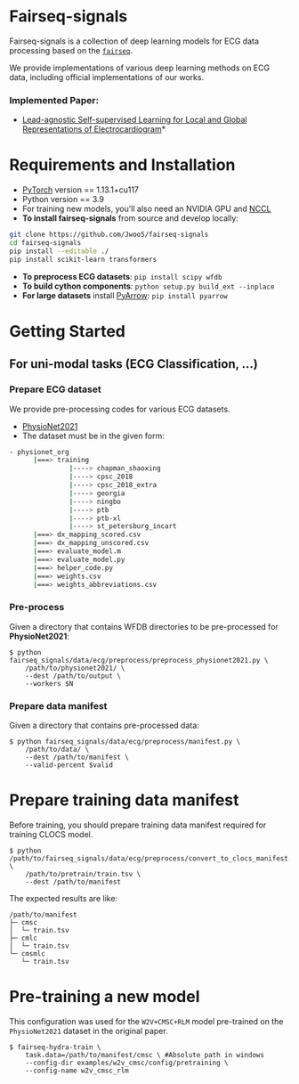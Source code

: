# Fairseq-signals

Fairseq-signals is a collection of deep learning models for ECG data processing based on the [`fairseq`](https://github.com/pytorch/fairseq).

We provide implementations of various deep learning methods on ECG data, including official implementations of our works.

### Implemented Paper:
* [Lead-agnostic Self-supervised Learning for Local and Global Representations of Electrocardiogram](https://arxiv.org/abs/2203.06889)*

# Requirements and Installation
* [PyTorch](https://pytorch.org) version == 1.13.1+cu117
* Python version == 3.9
* For training new models, you'll also need an NVIDIA GPU and [NCCL](https://github.com/NVIDIA/nccl)
* **To install fairseq-signals** from source and develop locally:

```bash
git clone https://github.com/Jwoo5/fairseq-signals
cd fairseq-signals
pip install --editable ./
pip install scikit-learn transformers
```

* **To preprocess ECG datasets**: `pip install scipy wfdb`
* **To build cython components**: `python setup.py build_ext --inplace`
* **For large datasets** install [PyArrow](https://arrow.apache.org/docs/python/install.html#using-pip): `pip install pyarrow`

# Getting Started
## For uni-modal tasks (ECG Classification, ...)
### Prepare ECG dataset
We provide pre-processing codes for various ECG datasets.

* [PhysioNet2021](https://drive.google.com/file/d/1STzmvuM8Jeo71n-drcthmbXe0Du5eSQk/view?usp=sharing)
* The dataset must be in the given form:
```bash
- physionet_org
      |===> training
               |----> chapman_shaoxing		
               |----> cpsc_2018		
               |----> cpsc_2018_extra		
               |----> georgia		
               |----> ningbo		
               |----> ptb		
               |----> ptb-xl		
               |----> st_petersburg_incart
      |===> dx_mapping_scored.csv
      |===> dx_mapping_unscored.csv
      |===> evaluate_model.m
      |===> evaluate_model.py
      |===> helper_code.py
      |===> weights.csv
      |===> weights_abbreviations.csv
``` 

### Pre-process
Given a directory that contains WFDB directories to be pre-processed for **PhysioNet2021**:

```shell script
$ python fairseq_signals/data/ecg/preprocess/preprocess_physionet2021.py \
    /path/to/physionet2021/ \
    --dest /path/to/output \
    --workers $N
```

### Prepare data manifest
Given a directory that contains pre-processed data:
```shell script
$ python fairseq_signals/data/ecg/preprocess/manifest.py \
    /path/to/data/ \
    --dest /path/to/manifest \
    --valid-percent $valid
```
# Prepare training data manifest
Before training, you should prepare training data manifest required for training CLOCS model.
```shell script
$ python /path/to/fairseq_signals/data/ecg/preprocess/convert_to_clocs_manifest.py \
    /path/to/pretrain/train.tsv \
    --dest /path/to/manifest
```
The expected results are like:
```
/path/to/manifest
├─ cmsc
│  └─ train.tsv
├─ cmlc
│  └─ train.tsv
└─ cmsmlc
   └─ train.tsv
```

# Pre-training a new model
This configuration was used for the `W2V+CMSC+RLM` model pre-trained on the `PhysioNet2021` dataset in the original paper.

```shell script
$ fairseq-hydra-train \
    task.data=/path/to/manifest/cmsc \ #Absolute path in windows
    --config-dir examples/w2v_cmsc/config/pretraining \
    --config-name w2v_cmsc_rlm
```

